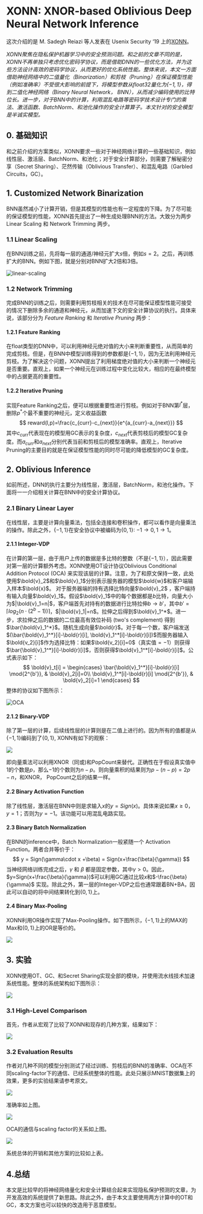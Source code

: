 # XONN: XNOR-based Oblivious Deep Neural Network Inference

这次介绍的是 M. Sadegh Reiazi 等人发表在 Usenix Security ‘19 上的[XONN](https://arxiv.org/abs/1902.07342)。

*XONN聚焦在隐私保护机器学习中的安全预测问题。和之前的文章不同的是，XONN不再单独只考虑优化密码学协议，而是借助DNN的一些优化方法，并为这些方法设计高效的密码学协议，从而更好的优化系统性能。整体来说，本文一方面借助神经网络中的二值量化（Binarization）和剪枝（Pruning）在保证模型性能（例如准确率）不受很大影响的前提下，将模型参数从float32量化为$\{-1,1\}$​​，得到二值化神经网络（Binary Neural Network， BNN），从而减少编码使用的比特位长。进一步，对于BNN中的计算，利用混乱电路等密码学技术设计专门的乘法、激活函数、BatchNorm、和池化操作的安全计算算子。本文针对的安全模型是半诚实模型。*

## 0. 基础知识

和之前介绍的方案类似，XONN要求一些对于神经网络计算的一些基础知识，例如线性层、激活层、BatchNorm、和池化；对于安全计算部分，则需要了解秘密分享（Secret Sharing）、茫然传输（Oblivious Transfer）、和混乱电路（Garbled Circuits，GC）。

## 1. Customized Network Binarization

BNN虽然减小了计算开销，但是其模型的性能也有一定程度的下降。为了尽可能的保证模型的性能，XONN首先提出了一种生成处理BNN的方法。大致分为两步Linear Scaling 和 Network Trimming 两步。

### 1.1 Linear Scaling

在BNN训练之前，先将每一层的通道/神经元扩大$s$​倍，例如$s=2$​​。之后，再训练扩大的BNN。例如下图，就是分别对BNN扩大2倍和3倍。

![linear-scaling](/images/XONNFig/linear-scaling.png)

### 1.2 Network Trimming

完成BNN的训练之后，则需要利用剪枝相关的技术在尽可能保证模型性能可接受的情况下删除多余的通道和神经元，从而加速下文的安全计算协议的执行。具体来说，该部分分为 *Feature Ranking* 和 *Iterative Pruning* 两步：

#### 1.2.1 Feature Ranking

在float类型的DNN中，可以利用神经元绝对值的大小来判断重要性，从而简单的完成剪枝。但是，在BNN中模型训练得到的参数都是$\{-1,1\}$，因为无法利用神经元剪枝。为了解决这个问题，XONN提出了利用梯度绝对值的大小来判断一个神经元是否重要。直观上，如果一个神经元在训练过程中变化比较大，相应的在最终模型中的占据更高的重要性。

#### 1.2.2 Iterative Pruning

实现Feature Ranking之后，便可以根据重要性进行剪枝。例如对于BNN第$l^*$​​层，删除$p^*$个最不重要的神经元，定义收益函数
$$
reward(l,p)=\frac{c_{curr}-c_{next}}{e^{a_{curr}-a_{next}}}
$$
其中$c_{curr}$​代表现在的模型用GC表示的复杂度，$c_{next}$​​代表剪枝后的模型GC复杂度。而$a_{curr}$和$a_{next}$​ 分别代表当前和剪枝后的模型准确率。直观上，Iterative Pruning的主要目的就是在保证模型性能的同时尽可能的降低模型的GC复杂度。

## 2. Oblivious Inference

如前所述，DNN的执行主要分为线性层，激活层，BatchNorm，和池化操作。下面将一一介绍相关计算在BNN中的安全计算协议。

### 2.1 Binary Linear  Layer

在线性层，主要是计算向量乘法，包括全连接和卷积操作，都可以看作是向量乘法的操作。除此之外，$\{-1,1\}$在安全协议中被编码为$\{0,1\}$: $-1\rightarrow 0, 1\rightarrow 1$。

#### 2.1.1 Integer-VDP

在计算的第一层，由于用户上传的数据是多比特的整数（不是$\{-1,1\}$），因此需要对第一层的计算额外考虑。XONN使用OT设计协议Oblivious Conditional Addition Protocol (OCA) 来实现该层的计算。注意，为了和原文保持一致，此处使用$\bold{v}_2$和$\bold{v}_1$分别表示服务器的模型$\bold{w}$和客户端输入样本$\bold{x}$。
对于服务器端的持有选择比特向量$\bold{v}_2$ ，客户端持有输入向量$\bold{v}_1$。假设$\bold{v}_1$中的每个数据都是$b$比特，向量大小为$|\bold{v}_1=n|$，客户端首先对持有的数据进行比特拉伸$b\rightarrow b'$，其中$b'=\lceil log_2(n\cdot (2^b -1))\rceil$，$|\bold{v}_1|=n$。拉伸之后得到$\bold{v}_1^*$。进一步，求拉伸之后的数据的二位最高有效位补码 (two's complement) 得到$\bar{\bold{v}_1^*}$。随机生成向量$\bold{r}$。对于每一个数，客户端发送$(\bar{\bold{v}_1^*}[i]-\bold{r}[i], \bold{v}_1^*[i]-\bold{r}[i])$而服务器输入$\bold{v_2}[i]$作为选择比特：如果$\bold{v_2}[i]=0$（真实值$=-1$）则获得$\bar{\bold{v}_1^*}[i]-\bold{r}[i]$，否则获得$\bold{v}_1^*[i]-\bold{r}[i]$​​。公式表示如下：
$$
\bold{v}_t[i] = \begin{cases}
\bar{\bold{v}_1^*}[i]-\bold{r}[i] \mod{2^{b'}}, & \bold{v}_2[i]=0\\
\bold{v}_1^*[i]-\bold{r}[i] \mod{2^{b'}}, & \bold{v}_2[i]=1
\end{cases}
$$
整体的协议如下图所示：

![OCA](/images/XONNFig/OCA.jpg)

#### 2.1.2 Binary-VDP

除了第一层的计算，后续线性层的计算则是在二值上进行的。因为所有的值都是从$\{-1,1\}$​编码到了$\{0,1\}$​​​​, XONN有如下的观察：

![](/images/XONNFig/Binary-VDP.jpg)

即向量乘法可以利用XNOR（同或)和PopCount来替代。正确性在于假设真实值中$1$​的个数是$p$​，那么$-1$​的个数则为$n-p$​。则向量乘积的结果则为$p-(n-p)=2p-n$​，和XNOR， PopCount之后的结果一样。

#### 2.2 Binary Activation Function

除了线性层，激活层在BNN中则是求输入$x$的$y=Sign(x)$​。具体来说如果$x\ge0$，$y=1$；否则为$y=-1$。该功能可以用混乱电路实现。

#### 2.3 Binary Batch Normalization

在BNN的inference中，Batch Normalization一般紧随一个 Activation Function。两者合并等价于：
$$
y = Sign(\gamma\cdot x +\beta) = Sign(x+\frac{\beta}{\gamma})
$$
当神经网络训练完成之后，$\gamma$ 和 $\beta$ 都是固定参数，其中$\gamma>0$。因此，$y=Sign(x+\frac{\beta}{\gamma})$可以利用GC通过比较$x$和$-\frac{\beta}{\gamma}$ 实现。除此之外，第一层的Integer-VDP之后也通常跟着BN+BA，因此可以自动的将中间结果转化到$\{0,1\}$上。

#### 2.4 Binary Max-Pooling

XONN利用OR操作实现了Max-Pooling操作。如下图所示，$\{-1,1\}$​​上的MAX的Max和$\{0,1\}$​​​​​​上的OR是等价的。

![](/images/XONNFig/Binary-max.jpg)

## 3. 实验

XONN使用OT、GC、和Secret Sharing实现全部的模块，并使用流水线技术加速系统性能。整体的系统架构如下图所示：

![](/images/XONNFig/system.png)

### 3.1 High-Level  Comparison

首先，作者从宏观了比较了XONN和现存的几种方案，结果如下：

![](/images/XONNFig/comp.jpg)

### 3.2 Evaluation Results

作者对几种不同的模型分别测试了经过训练、剪枝后的BNN的准确率、OCA在不同scaling-factor下的通信、已经系统整体的性能。此处只展示MNIST数据集上的效果，更多的实验结果请参考原文。

![](/images/XONNFig/acc.jpg)

准确率如上图。

![](/images/XONNFig/OCACOMM.jpg)

OCA的通信与scaling factor的关系如上图。

![](/images/XONNFig/total_overhead.jpg)

系统总体的开销和其他方案的比较如上表。

## 4.总结

本文是比较早的将神经网络量化和安全计算结合起来实现隐私保护预测的文章，为开发高效的系统提供了新思路。除此之外，由于本文主要使用两方计算中的OT和GC，本文方案也可以较快的改造用于恶意模型。





